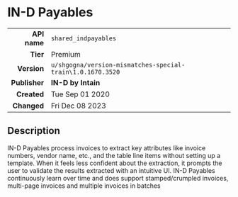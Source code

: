 # IN-D Payables
| | |
|-:|-|
|**API name**|`shared_indpayables`|
|**Tier**|Premium|
|**Version**|`u/shgogna/version-mismatches-special-train\1.0.1670.3520`|
|**Publisher**|**IN-D by Intain**|
|**Created**|Tue Sep 01 2020|
|**Changed**|Fri Dec 08 2023|

## Description
IN-D Payables process invoices to extract key attributes like invoice numbers, vendor name, etc., and the table line items without setting up a template. When it feels less confident about the extraction, it prompts the user to validate the results extracted with an intuitive UI. IN-D Payables continuously learn over time and does support stamped/crumpled invoices, multi-page invoices and multiple invoices in batches
